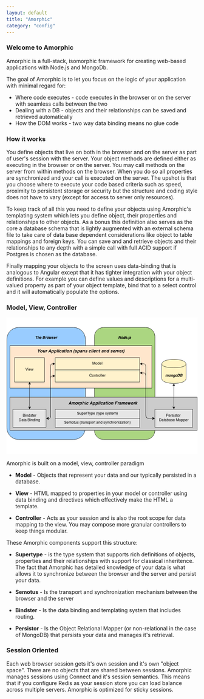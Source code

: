 ```yaml
---
layout: default
title: "Amorphic"
category: "config"
---
```


### Welcome to Amorphic

Amorphic is a full-stack, isomorphic framework for creating web-based applications with Node.js and MongoDb.

The goal of Amorphic is to let you focus on the logic of your application with minimal regard for:

* Where code executes - code executes in the browser or on the server with seamless calls between the two
* Dealing with a DB - objects and their relationships can be saved and retrieved automatically
* How the DOM works - two way data binding means no glue code

### How it works

You define objects that live on both in the browser and on the server as part of user's session with the server.  Your object methods are defined either as executing in the browser or on the server.  You may call methods on the server from within methods on the browser. When you do so all properties are synchronized and your call is executed on the server. The upshot is that you choose where to execute your code based criteria such as speed, proximity to persistent storage or security but the structure and coding style does not have to vary (except for access to server only resources).

To keep track of all this you need to define your objects using Amorphic's templating system which lets you define object, their properties and relationships to other objects.  As a bonus this definition also serves as the core a database schema that is lightly augmented with an external schema file to take care of data base dependent considerations like object to table mappings and foreign keys.  You can save and and retrieve objects and their relationships to any depth with a simple call with full ACID support if Postgres is chosen as the database.

Finally mapping your objects to the screen uses data-binding that is analogous to Angular except that it has tighter integration with your object definitions.  For example you can define values and descriptions for a multi-valued property as part of your object template, bind that to a select control and it will automatically populate the options.
### Model, View, Controller

![Model, View, Controller](img/mvc.png)

Amorphic is built on a model, view, controller paradigm

* **Model** - Objects that represent your data and our typically persisted in a database.

* **View** - HTML mapped to properties in your model or controller using data binding and directives which effectively make the HTML a template.

* **Controller** - Acts as your session and is also the root scope for data mapping to the view. You may compose more granular controllers to keep things modular.

These Amorphic components support this structure:

* **Supertype** - is the type system that supports rich definitions of objects, properties and their relationships with support for classical inheritence.  The fact that Amorphic has detailed knowledge of your data is what allows it to synchronize between the browser and the server and persist your data.

* **Semotus** - Is the transport and synchronization mechanism between the browser and the server

* **Bindster** - Is the data binding and templating system that includes routing.

* **Persistor** - Is the Object Relational Mapper (or non-relational in the case of MongoDB) that persists your data and manages it's retrieval. 

### Session Oriented
 
 Each web browser session gets it's own session and it's own "object space".  There are no objects that are shared between sessions.  Amorphic manages sessions using Connect and it's session semantics.  This means that if you configure Redis as your session store you can load balance across multiple servers.  Amorphic is optimized for sticky sessions.  
  

